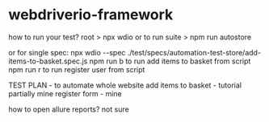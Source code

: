 # webdriverio-framework
>>>>>>>>>>
how to run your test?
root > npx wdio
or to run suite > npm run autostore

or for single spec:
npx wdio --spec ./test/specs/automation-test-store/add-items-to-basket.spec.js
npm run b to run add items to basket from script
npm run r to run register user from script

>>>>>>>>>
TEST PLAN - to automate whole website
add items to basket - tutorial partially mine
register form - mine


>>>>>>>>>
how to open allure reports?
not sure